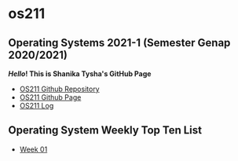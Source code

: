 # os211

## Operating Systems 2021-1 (Semester Genap 2020/2021)
**_Hello_! This is Shanika Tysha's GitHub Page**

* [OS211 Github Repository](https://github.com/shanikatysha/os211/)
* [OS211 Github Page](https://shanikatysha.github.io/os211/)
* [OS211 Log](https://github.com/shanikatysha/os211/blob/master/TXT/mylog.txt)

## Operating System Weekly Top Ten List
* [Week 01](W01/)

